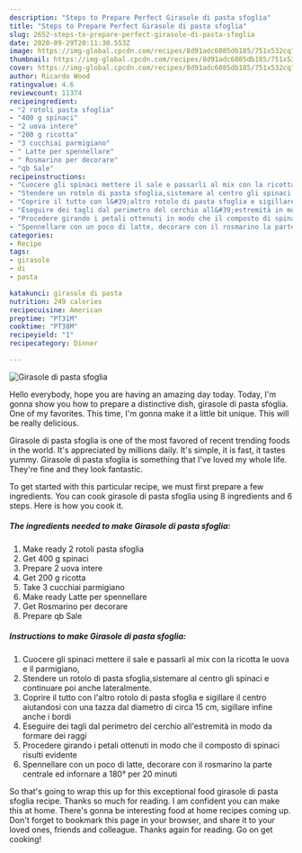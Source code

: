 ```yaml
---
description: "Steps to Prepare Perfect Girasole di pasta sfoglia"
title: "Steps to Prepare Perfect Girasole di pasta sfoglia"
slug: 2652-steps-to-prepare-perfect-girasole-di-pasta-sfoglia
date: 2020-09-29T20:11:30.553Z
image: https://img-global.cpcdn.com/recipes/8d91adc6085db185/751x532cq70/girasole-di-pasta-sfoglia-recipe-main-photo.jpg
thumbnail: https://img-global.cpcdn.com/recipes/8d91adc6085db185/751x532cq70/girasole-di-pasta-sfoglia-recipe-main-photo.jpg
cover: https://img-global.cpcdn.com/recipes/8d91adc6085db185/751x532cq70/girasole-di-pasta-sfoglia-recipe-main-photo.jpg
author: Ricardo Wood
ratingvalue: 4.6
reviewcount: 11374
recipeingredient:
- "2 rotoli pasta sfoglia"
- "400 g spinaci"
- "2 uova intere"
- "200 g ricotta"
- "3 cucchiai parmigiano"
- " Latte per spennellare"
- " Rosmarino per decorare"
- "qb Sale"
recipeinstructions:
- "Cuocere gli spinaci mettere il sale e passarli al mix con la ricotta le uova e il parmigiano,"
- "Stendere un rotolo di pasta sfoglia,sistemare al centro gli spinaci e continuare poi anche lateralmente."
- "Coprire il tutto con l&#39;altro rotolo di pasta sfoglia e sigillare il centro aiutandosi con una tazza dal diametro di circa 15 cm, sigillare infine anche i bordi"
- "Eseguire dei tagli dal perimetro del cerchio all&#39;estremità in modo da formare dei raggi"
- "Procedere girando i petali ottenuti in modo che il composto di spinaci risulti evidente"
- "Spennellare con un poco di latte, decorare con il rosmarino la parte centrale ed infornare a 180° per 20 minuti"
categories:
- Recipe
tags:
- girasole
- di
- pasta

katakunci: girasole di pasta 
nutrition: 249 calories
recipecuisine: American
preptime: "PT31M"
cooktime: "PT38M"
recipeyield: "1"
recipecategory: Dinner

---
```



![Girasole di pasta sfoglia](https://img-global.cpcdn.com/recipes/8d91adc6085db185/751x532cq70/girasole-di-pasta-sfoglia-recipe-main-photo.jpg)

Hello everybody, hope you are having an amazing day today. Today, I'm gonna show you how to prepare a distinctive dish, girasole di pasta sfoglia. One of my favorites. This time, I'm gonna make it a little bit unique. This will be really delicious.



Girasole di pasta sfoglia is one of the most favored of recent trending foods in the world. It's appreciated by millions daily. It's simple, it is fast, it tastes yummy. Girasole di pasta sfoglia is something that I've loved my whole life. They're fine and they look fantastic.


To get started with this particular recipe, we must first prepare a few ingredients. You can cook girasole di pasta sfoglia using 8 ingredients and 6 steps. Here is how you cook it.

<!--inarticleads1-->

##### The ingredients needed to make Girasole di pasta sfoglia:

1. Make ready 2 rotoli pasta sfoglia
1. Get 400 g spinaci
1. Prepare 2 uova intere
1. Get 200 g ricotta
1. Take 3 cucchiai parmigiano
1. Make ready  Latte per spennellare
1. Get  Rosmarino per decorare
1. Prepare qb Sale




<!--inarticleads2-->

##### Instructions to make Girasole di pasta sfoglia:

1. Cuocere gli spinaci mettere il sale e passarli al mix con la ricotta le uova e il parmigiano,
1. Stendere un rotolo di pasta sfoglia,sistemare al centro gli spinaci e continuare poi anche lateralmente.
1. Coprire il tutto con l&#39;altro rotolo di pasta sfoglia e sigillare il centro aiutandosi con una tazza dal diametro di circa 15 cm, sigillare infine anche i bordi
1. Eseguire dei tagli dal perimetro del cerchio all&#39;estremità in modo da formare dei raggi
1. Procedere girando i petali ottenuti in modo che il composto di spinaci risulti evidente
1. Spennellare con un poco di latte, decorare con il rosmarino la parte centrale ed infornare a 180° per 20 minuti




So that's going to wrap this up for this exceptional food girasole di pasta sfoglia recipe. Thanks so much for reading. I am confident you can make this at home. There's gonna be interesting food at home recipes coming up. Don't forget to bookmark this page in your browser, and share it to your loved ones, friends and colleague. Thanks again for reading. Go on get cooking!
